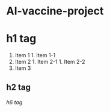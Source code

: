 # AI-vaccine-project

# <h1> h1 tag
  1. Item 1
    1. Item 1-1
  1. Item 2
    1. Item 2-1
    1. Item 2-2
  1. Item 3
## <h2> h2 tag
<h6> h6 tag  

